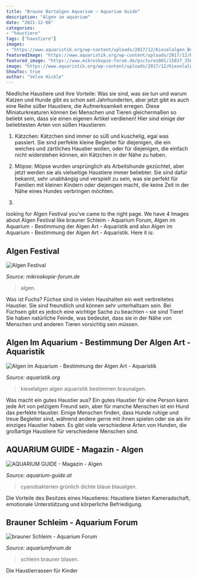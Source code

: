 ```yaml
---
title: "Braune Bartalgen Aquarium ~ Aquarium Guide"
description: "Algen im aquarium"
date: "2021-12-08"
categories:
- "haustiere"
tags: ["haustiere"]
images:
- "https://www.aquaristik.org/wp-content/uploads/2017/12/Kieselalgen_Benjamin_Dickehut_Aquafreaks_FB-1024x575.jpg"
featuredImage: "https://www.aquaristik.org/wp-content/uploads/2017/12/Kieselalgen_Benjamin_Dickehut_Aquafreaks_FB-1024x575.jpg"
featured_image: "https://www.mikroskopie-forum.de/pictures001/15837_35093909.jpg"
image: "https://www.aquaristik.org/wp-content/uploads/2017/12/Kieselalgen_Benjamin_Dickehut_Aquafreaks_FB-1024x575.jpg"
ShowToc: true
author: "Velva Hickle"
---
```



Niedliche Haustiere und ihre Vorteile: Was sie sind, was sie tun und warum
Katzen und Hunde gibt es schon seit Jahrhunderten, aber jetzt gibt es auch eine Reihe süßer Haustiere, die Aufmerksamkeit erregen. Diese Miniaturkreaturen können bei Menschen und Tieren gleichermaßen so beliebt sein, dass sie einen eigenen Artikel verdienen! Hier sind einige der beliebtesten Arten von süßen Haustieren:
1. Kätzchen: Kätzchen sind immer so süß und kuschelig, egal was passiert. Sie sind perfekte kleine Begleiter für diejenigen, die ein weiches und zärtliches Haustier wollen, oder für diejenigen, die einfach nicht widerstehen können, ein Kätzchen in der Nähe zu haben.

2. Möpse: Möpse wurden ursprünglich als Arbeitshunde gezüchtet, aber jetzt werden sie als vielseitige Haustiere immer beliebter. Sie sind dafür bekannt, sehr unabhängig und verspielt zu sein, was sie perfekt für Familien mit kleinen Kindern oder diejenigen macht, die keine Zeit in der Nähe eines Hundes verbringen möchten.

3.

	

		
looking for Algen Festival you've came to the right page. We have 4 Images about Algen Festival like brauner Schleim - Aquarium Forum, Algen im Aquarium - Bestimmung der Algen Art - Aquaristik and also Algen im Aquarium - Bestimmung der Algen Art - Aquaristik. Here it is:
		
    
## Algen Festival

<img loading=lazy src="https://www.mikroskopie-forum.de/pictures001/15837_35093909.jpg" onerror="this.onerror=null;this.src='https://tse1.mm.bing.net/th?id=OIP.G_NWZEq8VwSTsougUDr3JQHaF3&amp;pid=15.1';" alt="Algen Festival">

_Source: mikroskopie-forum.de_

>algen. 

	

Was ist Fuchs?
Füchse sind in vielen Haushalten ein weit verbreitetes Haustier. Sie sind freundlich und können sehr unterhaltsam sein. Bei Füchsen gibt es jedoch eine wichtige Sache zu beachten – sie sind Tiere! Sie haben natürliche Feinde, was bedeutet, dass sie in der Nähe von Menschen und anderen Tieren vorsichtig sein müssen.

    
## Algen Im Aquarium - Bestimmung Der Algen Art - Aquaristik

<img loading=lazy src="https://www.aquaristik.org/wp-content/uploads/2017/12/Kieselalgen_Benjamin_Dickehut_Aquafreaks_FB-1024x575.jpg" onerror="this.onerror=null;this.src='https://tse2.mm.bing.net/th?id=OIP.-r-9-OFfvvXO6yJdidqErwHaEK&amp;pid=15.1';" alt="Algen im Aquarium - Bestimmung der Algen Art - Aquaristik">

_Source: aquaristik.org_

>kieselalgen algen aquaristik bestimmen braunalgen. 

	

Was macht ein gutes Haustier aus?
Ein gutes Haustier für eine Person kann jede Art von pelzigem Freund sein, aber für manche Menschen ist ein Hund das perfekte Haustier. Einige Menschen finden, dass Hunde ruhige und treue Begleiter sind, während andere gerne mit ihnen spielen oder sie als ihr einziges Haustier haben. Es gibt viele verschiedene Arten von Hunden, die großartige Haustiere für verschiedene Menschen sind.

    
## AQUARIUM GUIDE - Magazin - Algen

<img loading=lazy src="http://aquarium-guide.at/mag_alge5.gif" onerror="this.onerror=null;this.src='https://tse1.mm.bing.net/th?id=OIP.yz7nSuMgyXgztrOauOsmPAAAAA&amp;pid=15.1';" alt="AQUARIUM GUIDE - Magazin - Algen">

_Source: aquarium-guide.at_

>cyanobakterien grünlich dichte blaue blaualgen. 

	

Die Vorteile des Besitzes eines Haustieres: Haustiere bieten Kameradschaft, emotionale Unterstützung und körperliche Befriedigung.

    
## Brauner Schleim - Aquarium Forum

<img loading=lazy src="http://www.aquariumforum.de/gallery/files/6/4/8/9/2/cimg00031-med.jpg" onerror="this.onerror=null;this.src='https://tse4.mm.bing.net/th?id=OIP.YoEecjxXIbybzsVXi4syfAHaFj&amp;pid=15.1';" alt="brauner Schleim - Aquarium Forum">

_Source: aquariumforum.de_

>schleim brauner blasen. 

	

Die Haustierrassen für Kinder


